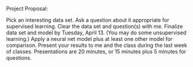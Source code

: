 Project Proposal:

Pick an interesting data set.
Ask a question about it appropriate for supervised learning.
Clear the data set and question(s) with me.
Finalize data set and model by Tuesday, April 13.
(You may do some unsupervised learning.)
Apply a neural net model plus at least one other model for comparison.
Present your results to me and the class during the last week of classes. Presentations are 20 minutes, or 15 minutes plus 5 minutes for questions.

